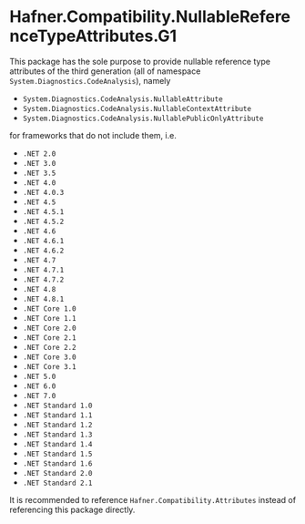 # Hafner.Compatibility.NullableReferenceTypeAttributes.G1

This package has the sole purpose to provide nullable reference type 
attributes of the third generation 
(all of namespace `System.Diagnostics.CodeAnalysis`), namely 

 - `System.Diagnostics.CodeAnalysis.NullableAttribute` 
 - `System.Diagnostics.CodeAnalysis.NullableContextAttribute` 
 - `System.Diagnostics.CodeAnalysis.NullablePublicOnlyAttribute` 
 
for frameworks that do not include them, i.e. 

 - `.NET 2.0`
 - `.NET 3.0`
 - `.NET 3.5`
 - `.NET 4.0`
 - `.NET 4.0.3`
 - `.NET 4.5`
 - `.NET 4.5.1`
 - `.NET 4.5.2`
 - `.NET 4.6`
 - `.NET 4.6.1`
 - `.NET 4.6.2`
 - `.NET 4.7`
 - `.NET 4.7.1`
 - `.NET 4.7.2`
 - `.NET 4.8`
 - `.NET 4.8.1`
 - `.NET Core 1.0`
 - `.NET Core 1.1`
 - `.NET Core 2.0`
 - `.NET Core 2.1`
 - `.NET Core 2.2`
 - `.NET Core 3.0`
 - `.NET Core 3.1`
 - `.NET 5.0`
 - `.NET 6.0`
 - `.NET 7.0`
 - `.NET Standard 1.0`
 - `.NET Standard 1.1`
 - `.NET Standard 1.2`
 - `.NET Standard 1.3`
 - `.NET Standard 1.4`
 - `.NET Standard 1.5`
 - `.NET Standard 1.6`
 - `.NET Standard 2.0`
 - `.NET Standard 2.1`

It is recommended to reference `Hafner.Compatibility.Attributes` instead of referencing this package directly.
